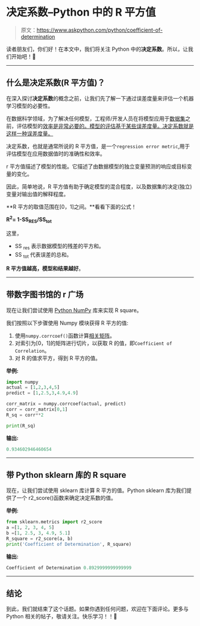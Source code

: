 # 决定系数–Python 中的 R 平方值

> 原文：<https://www.askpython.com/python/coefficient-of-determination>

读者朋友们，你们好！在本文中，我们将关注 Python 中的**决定系数**。所以，让我们开始吧！🙂

* * *

## 什么是决定系数(R 平方值)？

在深入探讨**决定系数**的概念之前，让我们先了解一下通过误差度量来评估一个机器学习模型的必要性。

在数据科学领域，为了解决任何模型，工程师/开发人员在将模型应用于[数据集](https://www.askpython.com/python/examples/standardize-data-in-python)之前，评估模型的[效率是非常必要的。模型的评估基于某些误差度量。决定系数就是这样一种误差度量。](https://www.askpython.com/python/examples/impute-missing-data-values)

决定系数，也就是通常所说的 R 平方值，是一个`regression error metric`,用于评估模型在应用数据值时的准确性和效率。

r 平方值描述了模型的性能。它描述了由数据模型的独立变量预测的响应或目标变量的变化。

因此，简单地说，R 平方值有助于确定模型的混合程度，以及数据集的决定(独立)变量对输出值的解释程度。

**R 平方的取值范围在[0，1]之间。**看看下面的公式！

**R<sup>2</sup>= 1-SS<sub>RES</sub>/SS<sub>tot</sub>**

这里，

*   SS <sub>res</sub> 表示数据模型的残差的平方和。
*   SS <sub>tot</sub> 代表误差的总和。

**R 平方值越高，模型和结果越好**。

* * *

## 带数字图书馆的 r 广场

现在让我们尝试使用 [Python NumPy](https://www.askpython.com/python-modules/numpy/python-numpy-arrays) 库来实现 R square。

我们按照以下步骤使用 Numpy 模块获得 R 平方的值:

1.  使用`numpy.corrcoef()`函数计算[相关矩阵](https://www.askpython.com/python/examples/correlation-matrix-in-python)。
2.  对索引为[0，1]的矩阵进行切片，以获取 R 的值，即`Coefficient of Correlation`。
3.  对 R 的值求平方，得到 R 平方的值。

**举例:**

```py
import numpy
actual = [1,2,3,4,5]
predict = [1,2.5,3,4.9,4.9]

corr_matrix = numpy.corrcoef(actual, predict)
corr = corr_matrix[0,1]
R_sq = corr**2

print(R_sq)

```

**输出:**

```py
0.934602946460654

```

* * *

## 带 Python sklearn 库的 R square

现在，让我们尝试使用 sklearn 库计算 R 平方的值。Python sklearn 库为我们提供了一个 r2_score()函数来确定决定系数的值。

**举例:**

```py
from sklearn.metrics import r2_score 
a =[1, 2, 3, 4, 5] 
b =[1, 2.5, 3, 4.9, 5.1] 
R_square = r2_score(a, b) 
print('Coefficient of Determination', R_square) 

```

**输出:**

```py
Coefficient of Determination 0.8929999999999999

```

* * *

## 结论

到此，我们就结束了这个话题。如果你遇到任何问题，欢迎在下面评论。更多与 Python 相关的帖子，敬请关注。快乐学习！！🙂